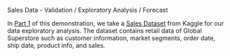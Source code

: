 
Sales Data - Validation / Exploratory Analysis / Forecast

In [Part 1](https://github.com/ilin3ccc/Portfolio/blob/main/4.%20Sales%20Data%20Project/Sales%20Data%20Project.ipynb) of this demonstration, we take a [Sales Dataset](https://www.kaggle.com/datasets/rohitsahoo/sales-forecasting) from Kaggle for our data exploratory analysis. The dataset contains retail data of Global Superstore such as customer information, market segments, order date, ship date, product info, and sales. 
